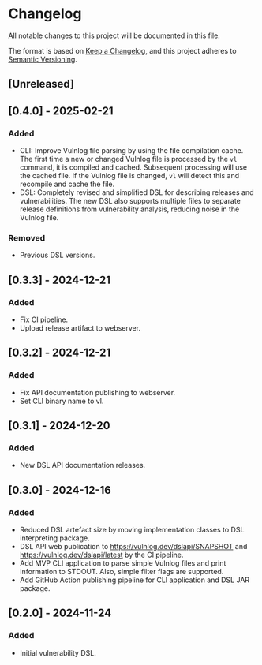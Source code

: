 # Changelog

All notable changes to this project will be documented in this file.

The format is based on [Keep a Changelog](https://keepachangelog.com/en/1.1.0/),
and this project adheres to [Semantic Versioning](https://semver.org/spec/v2.0.0.html).

## [Unreleased]

## [0.4.0] - 2025-02-21

### Added

- CLI: Improve Vulnlog file parsing by using the file compilation cache. The first time a new or changed Vulnlog file is
  processed by the `vl` command, it is compiled and cached. Subsequent processing will use the cached file. If the
  Vulnlog file is changed, `vl` will detect this and recompile and cache the file.
- DSL: Completely revised and simplified DSL for describing releases and vulnerabilities. The new DSL also supports
  multiple files to separate release definitions from vulnerability analysis, reducing noise in the Vulnlog file.

### Removed

- Previous DSL versions.

## [0.3.3] - 2024-12-21

### Added

- Fix CI pipeline.
- Upload release artifact to webserver.

## [0.3.2] - 2024-12-21

### Added

- Fix API documentation publishing to webserver.
- Set CLI binary name to vl.

## [0.3.1] - 2024-12-20

### Added

- New DSL API documentation releases.

## [0.3.0] - 2024-12-16

### Added

- Reduced DSL artefact size by moving implementation classes to DSL interpreting package.
- DSL API web publication to https://vulnlog.dev/dslapi/SNAPSHOT and https://vulnlog.dev/dslapi/latest by the CI
  pipeline.
- Add MVP CLI application to parse simple Vulnlog files and print information to STDOUT. Also, simple filter flags are
  supported.
- Add GitHub Action publishing pipeline for CLI application and DSL JAR package.

## [0.2.0] - 2024-11-24

### Added

- Initial vulnerability DSL.
